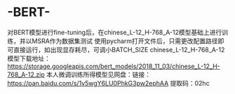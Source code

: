 # -BERT-
对BERT模型进行fine-tuning后，在chinese_L-12_H-768_A-12模型基础上进行训练，并以MSRA作为数据集测试
使用pycharm打开文件后，只需更改配置路径即可直接运行，如出现显存耗尽，可调小BATCH_SIZE
chinese_L-12_H-768_A-12模型下载地址：https://storage.googleapis.com/bert_models/2018_11_03/chinese_L-12_H-768_A-12.zip
本人微调训练所得模型见网盘：链接：https://pan.baidu.com/s/1v5wgY6LU0PhkG3pw2ephAA 
提取码：02hc 
